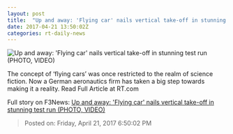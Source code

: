 ```yaml
---
layout: post
title:  "Up and away: 'Flying car' nails vertical take-off in stunning test run (PHOTO, VIDEO)"
date: 2017-04-21 13:50:02Z
categories: rt-daily-news
---
```


![Up and away: 'Flying car' nails vertical take-off in stunning test run (PHOTO, VIDEO)](https://cdn.rt.com/files/2017.04/article/58fa0703c46188845f8b4640.jpg)

The concept of ‘flying cars’ was once restricted to the realm of science fiction. Now a German aeronautics firm has taken a big step towards making it a reality. Read Full Article at RT.com


Full story on F3News: [Up and away: 'Flying car' nails vertical take-off in stunning test run (PHOTO, VIDEO)](http://www.f3nws.com/n/NDUqnB)

> Posted on: Friday, April 21, 2017 6:50:02 PM
